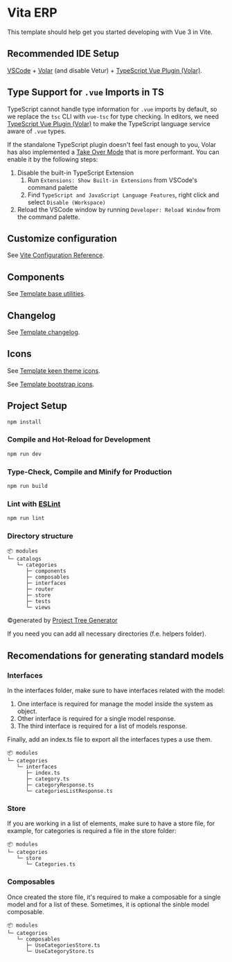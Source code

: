 # Vita ERP

This template should help get you started developing with Vue 3 in Vite.

## Recommended IDE Setup

[VSCode](https://code.visualstudio.com/) + [Volar](https://marketplace.visualstudio.com/items?itemName=Vue.volar) (and disable Vetur) + [TypeScript Vue Plugin (Volar)](https://marketplace.visualstudio.com/items?itemName=Vue.vscode-typescript-vue-plugin).

## Type Support for `.vue` Imports in TS

TypeScript cannot handle type information for `.vue` imports by default, so we replace the `tsc` CLI with `vue-tsc` for type checking. In editors, we need [TypeScript Vue Plugin (Volar)](https://marketplace.visualstudio.com/items?itemName=Vue.vscode-typescript-vue-plugin) to make the TypeScript language service aware of `.vue` types.

If the standalone TypeScript plugin doesn't feel fast enough to you, Volar has also implemented a [Take Over Mode](https://github.com/johnsoncodehk/volar/discussions/471#discussioncomment-1361669) that is more performant. You can enable it by the following steps:

1. Disable the built-in TypeScript Extension
    1) Run `Extensions: Show Built-in Extensions` from VSCode's command palette
    2) Find `TypeScript and JavaScript Language Features`, right click and select `Disable (Workspace)`
2. Reload the VSCode window by running `Developer: Reload Window` from the command palette.

## Customize configuration

See [Vite Configuration Reference](https://vitejs.dev/config/).

## Components

See [Template base utilities](https://preview.keenthemes.com/metronic8/vue/docs/base/utilities).

## Changelog

See [Template changelog](https://preview.keenthemes.com/metronic8/vue/docs/getting-started/changelog).

## Icons

See [Template keen theme icons](https://keenthemes.com/keenicons). 

See [Template bootstrap icons](https://icons.getbootstrap.com/).

## Project Setup

```sh
npm install
```

### Compile and Hot-Reload for Development

```sh
npm run dev
```

### Type-Check, Compile and Minify for Production

```sh
npm run build
```

### Lint with [ESLint](https://eslint.org/)

```sh
npm run lint
```

### Directory structure

```
📦 modules
└─ catalogs
   └─ categories
      ├─ components
      ├─ composables
      ├─ interfaces
      ├─ router
      ├─ store
      ├─ tests
      └─ views
```
©generated by [Project Tree Generator](https://woochanleee.github.io/project-tree-generator)

If you need you can add all necessary directories (f.e. helpers folder).

## Recomendations for generating standard models

### Interfaces

In the interfaces folder, make sure to have interfaces related with the model:

1. One interface is required for manage the model inside the system as object.
2. Other interface is required for a single model response.
3. The third interface is required for a list of models response. 

Finally, add an index.ts file to export all the interfaces types a use them.

```
📦 modules
└─ categories
   └─ interfaces
      ├─ index.ts
      ├─ category.ts
      ├─ categoryResponse.ts
      └─ categoriesListResponse.ts
```

### Store

If you are working in a list of elements, make sure to have a store file, for example, for categories is required a file in the store folder:

```
📦 modules
└─ categories
   └─ store
      └─ Categories.ts
```

### Composables

Once created the store file, it's required to make a composable for a single model and for a list of these. Sometimes, it is optional the sinble model composable.

```
📦 modules
└─ categories
   └─ composables
      ├─ UseCategoriesStore.ts
      └─ UseCategoryStore.ts
```